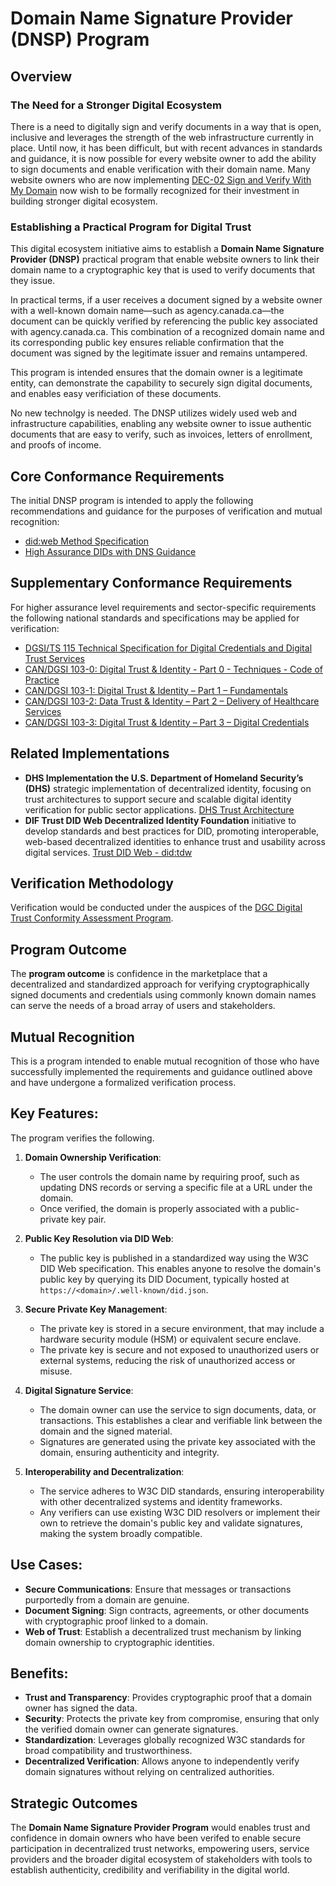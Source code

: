 # Domain Name Signature Provider (DNSP) Program

## Overview 

### The Need for a Stronger Digital Ecosystem

There is a need to digitally sign and verify documents in a way that is open, inclusive and leverages the strength of the web infrastructure currently in place. Until now, it has been difficult, but with recent advances in standards and guidance, it is now possible for every website owner to add the ability to sign documents and enable verification with their domain name. Many website owners who are now implementing [DEC-02 Sign and Verify With My Domain](dec-02.md) now wish to be formally recognized for their investment in building stronger digital ecosystem.

### Establishing a Practical Program for Digital Trust

This digital ecosystem initiative aims to establish a **Domain Name Signature Provider (DNSP)** practical program that enable website owners to link their domain name to a cryptographic key that is used to verify documents that they issue. 

In practical terms, if a user receives a document signed by a website owner with a well-known domain name—such as agency.canada.ca—the document can be quickly verified by referencing the public key associated with agency.canada.ca. This combination of a recognized domain name and its corresponding public key ensures reliable confirmation that the document was signed by the legitimate issuer and remains untampered.

This program is intended ensures that the domain owner is a legitimate entity, can demonstrate the capability to securely sign digital documents, and enables easy verificiation of these documents.


No new technolgy is needed. The DNSP utilizes widely used web and infrastructure capabilities, enabling any website owner to issue authentic documents that are easy to verify, such as invoices, letters of enrollment, and proofs of income.


## Core Conformance Requirements

The initial DNSP program is intended to apply the following recommendations and guidance for the purposes of verification and mutual recognition: 

- [did:web Method Specification](https://w3c-ccg.github.io/did-method-web/) 
- [High Assurance DIDs with DNS Guidance](https://www.ietf.org/archive/id/draft-carter-high-assurance-dids-with-dns-06.html)


## Supplementary Conformance Requirements

For higher assurance level requirements and sector-specific requirements the following national standards and specifications may be applied for verification:
- [DGSI/TS 115 Technical Specification for Digital Credentials and Digital Trust Services](https://dgc-cgn.org/standards/find-a-standard/standards-in-digital-credentials/digital-credentials/)
- [CAN/DGSI 103-0: Digital Trust & Identity - Part 0 - Techniques - Code of Practice](https://dgc-cgn.org/standards/find-a-standard/standards-in-digital-trust/can-ciosc-103-0-digital-trust-identity-part-0-techniques-code-of-practice/)
- [CAN/DGSI 103-1: Digital Trust & Identity – Part 1 – Fundamentals](https://dgc-cgn.org/standards/find-a-standard/standards-in-digital-trust/digital-trust-fundamentals/)
- [CAN/DGSI 103-2: Data Trust & Identity – Part 2 – Delivery of Healthcare Services](https://dgc-cgn.org/standards/find-a-standard/standards-in-digital-trust/digital-trust/)
- [CAN/DGSI 103-3: Digital Trust & Identity – Part 3 – Digital Credentials](https://dgc-cgn.org/standards/find-a-standard/standards-in-digital-trust/digital-credentials/)

## Related Implementations

- **DHS Implementation the U.S. Department of Homeland Security’s (DHS)** strategic implementation of decentralized identity, focusing on trust architectures to support secure and scalable digital identity verification for public sector applications.
[DHS Trust Architecture](https://dhs-svip.github.io/requirements-for-decentralized-identity/TrustArchitecture/)
- **DIF Trust DID Web Decentralized Identity Foundation** initiative to develop standards and best practices for DID, promoting interoperable, web-based decentralized identities to enhance trust and usability across digital services.
[Trust DID Web - did:tdw](https://identity.foundation/trustdidweb/)

## Verification Methodology

Verification would be conducted under the auspices of the [DGC Digital Trust Conformity Assessment Program](https://github.com/dgc-cgn/CAS-Digital-Trust).

## Program Outcome
The **program outcome** is confidence in the marketplace that a decentralized and standardized approach for verifying cryptographically signed documents and credentials using commonly known domain names can serve the needs of a broad array of users and stakeholders.

## Mutual Recognition
This is a program intended to enable mutual recognition of those who have successfully implemented the requirements and guidance outlined above and have undergone a formalized verification process.

## Key Features:
The program verifies the following.

1. **Domain Ownership Verification**:
   - The user controls the domain name by requiring proof, such as updating DNS records or serving a specific file at a URL under the domain.
   - Once verified, the domain is properly associated with a public-private key pair.

2. **Public Key Resolution via DID Web**:
   - The public key is published in a standardized way using the W3C DID Web specification. This enables anyone to resolve the domain's public key by querying its DID Document, typically hosted at `https://<domain>/.well-known/did.json`.

3. **Secure Private Key Management**:
   - The private key is stored in a secure environment, that may include a hardware security module (HSM) or equivalent secure enclave.
   - The private key is secure and not exposed to unauthorized users or external systems, reducing the risk of unauthorized access or misuse.

4. **Digital Signature Service**:
   - The domain owner can use the service to sign documents, data, or transactions. This establishes a clear and verifiable link between the domain and the signed material.
   - Signatures are generated using the private key associated with the domain, ensuring authenticity and integrity.

5. **Interoperability and Decentralization**:
   - The service adheres to W3C DID standards, ensuring interoperability with other decentralized systems and identity frameworks.
   - Any verifiers can use existing W3C DID resolvers or implement their own to retrieve the domain's public key and validate signatures, making the system broadly compatible.

## Use Cases:
   - **Secure Communications**: Ensure that messages or transactions purportedly from a domain are genuine.
   - **Document Signing**: Sign contracts, agreements, or other documents with cryptographic proof linked to a domain.
   - **Web of Trust**: Establish a decentralized trust mechanism by linking domain ownership to cryptographic identities.

## Benefits:
- **Trust and Transparency**: Provides cryptographic proof that a domain owner has signed the data.
- **Security**: Protects the private key from compromise, ensuring that only the verified domain owner can generate signatures.
- **Standardization**: Leverages globally recognized W3C standards for broad compatibility and trustworthiness.
- **Decentralized Verification**: Allows anyone to independently verify domain signatures without relying on centralized authorities.

## Strategic Outcomes

The **Domain Name Signature Provider Program** would enables trust and confidence in domain owners who have been verifed to enable secure participation in decentralized trust networks, empowering users, service providers and the broader digital ecosystem of stakeholders with tools to establish authenticity, credibility and verifiability in the digital world.



